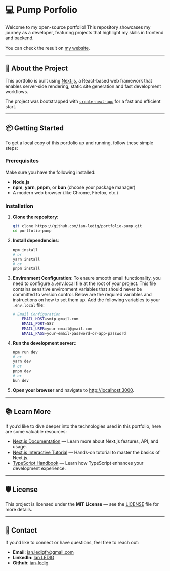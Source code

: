 # 💻 Pump Porfolio

Welcome to my open-source portfolio! This repository showcases my journey as a developer, featuring projects that highlight my skills in frontend and backend.

You can check the result on [my website](https://ian-ledig.com/).

---

## 🚀 About the Project

This portfolio is built using [Next.js](https://nextjs.org), a React-based web framework that enables server-side rendering, static site generation and fast development workflows.

The project was bootstrapped with [`create-next-app`](https://nextjs.org/docs/app/api-reference/cli/create-next-app) for a fast and efficient start.

---

## 📦 Getting Started

To get a local copy of this portfolio up and running, follow these simple steps:

### Prerequisites

Make sure you have the following installed:

- **Node.js**
- **npm**, **yarn**, **pnpm**, or **bun** (choose your package manager)
- A modern web browser (like Chrome, Firefox, etc.)

### Installation

1.  **Clone the repository**:
    ```bash
    git clone https://github.com/ian-ledig/portfolio-pump.git
    cd portfolio-pump
    ```
2.  **Install dependencies**:
    ```bash
    npm install
    # or
    yarn install
    # or
    pnpm install
    ```
3.  **Environment Configuration**:
    To ensure smooth email functionality, you need to configure a .env.local file at the root of your project. This file contains sensitive environment variables that should never be committed to version control. Below are the required variables and instructions on how to set them up.
    Add the following variables to your `.env.local` file:
    ```bash
    # Email Configuration
        EMAIL_HOST=smtp.gmail.com
        EMAIL_PORT=587
        EMAIL_USER=your-email@gmail.com
        EMAIL_PASS=your-email-password-or-app-password
    ```
4.  **Run the development server:**:
    ```bash
    npm run dev
    # or
    yarn dev
    # or
    pnpm dev
    # or
    bun dev
    ```
5.  **Open your browser** and navigate to [http://localhost:3000](http://localhost:3000).

---

## 📚 Learn More

If you’d like to dive deeper into the technologies used in this portfolio, here are some valuable resources:

- [Next.js Documentation](https://nextjs.org/docs) — Learn more about Next.js features, API, and usage.
- [Next.js Interactive Tutorial](https://nextjs.org/learn) — Hands-on tutorial to master the basics of Next.js.
- [TypeScript Handbook](https://www.typescriptlang.org/docs/handbook/intro.html) — Learn how TypeScript enhances your development experience.

---

## 🛡️ License

This project is licensed under the **MIT License** — see the [LICENSE](https://github.com/ian-ledig/portfolio-pump/blob/master/LICENSE) file for more details.

---

## 📧 Contact

If you'd like to connect or have questions, feel free to reach out:

- **Email**: ian.ledigfr@gmail.com
- **LinkedIn**: [Ian LEDIG](https://www.linkedin.com/in/ian-ledig/)
- **Github**: [ian-ledig](https://github.com/ian-ledig)
